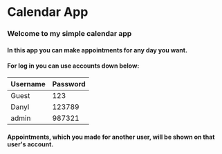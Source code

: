 # Calendar App

### Welcome to my simple calendar app
#### In this app you can make appointments for any day you want.
#### For log in you can use accounts down below: 
| Username | Password |
|----------|----------|
| Guest    | 123      |
| Danyl    | 123789   |
 | admin    | 987321   |
 #### Appointments, which you made for another user, will be shown on that user's account.

